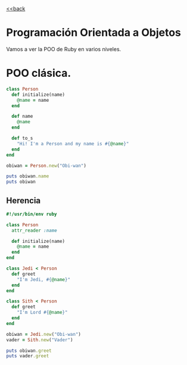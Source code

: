 [<<back](README.md)

# Programación Orientada a Objetos

Vamos a ver la POO de Ruby en varios niveles.

# POO clásica.

```ruby
class Person
  def initialize(name)
    @name = name
  end

  def name
    @name
  end

  def to_s
    "Hi! I'm a Person and my name is #{@name}"
  end
end

obiwan = Person.new("Obi-wan")

puts obiwan.name
puts obiwan
```

## Herencia

```ruby
#!/usr/bin/env ruby

class Person
  attr_reader :name

  def initialize(name)
    @name = name
  end
end

class Jedi < Person
  def greet
    "I'm Jedi, #{@name}"
  end
end

class Sith < Person
  def greet
    "I'm Lord #{@name}"
  end
end

obiwan = Jedi.new("Obi-wan")
vader = Sith.new("Vader")

puts obiwan.greet
puts vader.greet
```
